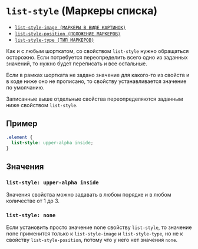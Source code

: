 # `list-style` (Маркеры списка)

- [`list-style-image (МАРКЕРЫ В ВИДЕ КАРТИНОК)`](./list-style-image.md)
- [`list-style-position (ПОЛОЖЕНИЕ МАРКЕРОВ)`](./list-style-position.md)
- [`list-style-type (ТИП МАРКЕРОВ)`](./list-style-type.md)

Как и с любым шорткатом, со свойством `list-style` нужно обращаться осторожно. Если потребуется переопределить всего одно из заданных значений, то нужно будет переписать и все остальные.

Если в рамках шортката не задано значение для какого-то из свойств и в коде ниже оно не прописано, то свойству устанавливается значение по умолчанию.

Записанные выше отдельные свойства переопределяются заданным ниже свойством `list-style`.

## Пример

```css
.element {
  list-style: upper-alpha inside;
}
```

## Значения

### `list-style: upper-alpha inside`

Значения свойства можно задавать в любом порядке и в любом количестве от 1 до 3.

### `list-style: none`

Если установить просто значение none свойству `list-style`, то значение none применится только к `list-style-image` и `list-style-type`, но не к свойству `list-style-position`, потому что у него нет значения `none`.
